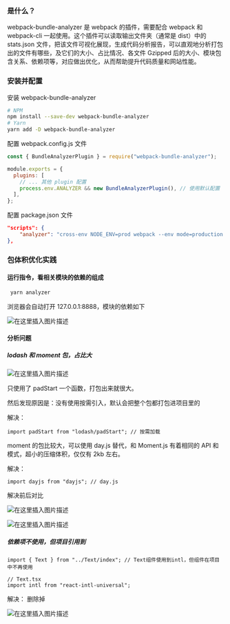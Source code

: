 ### 是什么？

webpack-bundle-analyzer 是 webpack 的插件，需要配合 webpack 和 webpack-cli 一起使用。这个插件可以读取输出文件夹（通常是 dist）中的 stats.json 文件，把该文件可视化展现，生成代码分析报告，可以直观地分析打包出的文件有哪些，及它们的大小、占比情况、各文件 Gzipped 后的大小、模块包含关系、依赖项等，对应做出优化，从而帮助提升代码质量和网站性能。

### 安装并配置

安装 webpack-bundle-analyzer

```zsh
# NPM
npm install --save-dev webpack-bundle-analyzer
# Yarn
yarn add -D webpack-bundle-analyzer
```

配置 webpack.config.js 文件

```js
const { BundleAnalyzerPlugin } = require("webpack-bundle-analyzer");

module.exports = {
  plugins: [
    // ... 其他 plugin 配置
    process.env.ANALYZER && new BundleAnalyzerPlugin(), // 使用默认配置
  ],
};
```

配置 package.json 文件

```json
"scripts": {
    "analyzer": "cross-env NODE_ENV=prod webpack --env mode=production analyzer",
},
```

### 包体积优化实践

#### 运行指令，看相关模块的依赖的组成

```zsh
 yarn analyzer
```

浏览器会自动打开 127.0.0.1:8888，模块的依赖如下

![在这里插入图片描述](https://img-blog.csdnimg.cn/cafc75af5aae4068b7c60818a687844d.png)

#### 分析问题

##### lodash 和 moment 包，占比大

![在这里插入图片描述](https://img-blog.csdnimg.cn/8df5e67bf1f64b4d8d009e8ba6cdf831.png)

只使用了 padStart 一个函数，打包出来就很大。

然后发现原因是：没有使用按需引入，默认会把整个包都打包进项目里的

解决：

```tsx
import padStart from "lodash/padStart"; // 按需加载
```

moment 的包比较大，可以使用 day.js 替代，和 Moment.js 有着相同的 API 和模式，超小的压缩体积，仅仅有 2kb 左右。

解决：

```tsx
import dayjs from "dayjs"; // day.js
```

解决前后对比

![在这里插入图片描述](https://img-blog.csdnimg.cn/1bdd674408ba46cc83d3da5824de8171.png)

![在这里插入图片描述](https://img-blog.csdnimg.cn/45374127aed54c08be1332ecec491386.png)

##### 依赖项不使用，但项目引用到

```tsx
import { Text } from "../Text/index"; // Text组件使用到intl，但组件在项目中不再使用

// Text.tsx
import intl from "react-intl-universal";
```

解决： 删除掉

![在这里插入图片描述](https://img-blog.csdnimg.cn/0a12af5030a44f4ead06e517c8bcd339.png)




